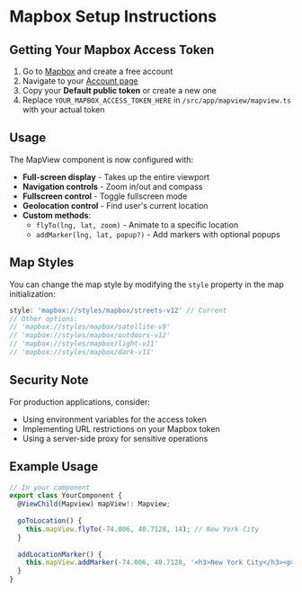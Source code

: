 # Mapbox Setup Instructions

## Getting Your Mapbox Access Token

1. Go to [Mapbox](https://www.mapbox.com/) and create a free account
2. Navigate to your [Account page](https://account.mapbox.com/)
3. Copy your **Default public token** or create a new one
4. Replace `YOUR_MAPBOX_ACCESS_TOKEN_HERE` in `/src/app/mapview/mapview.ts` with your actual token

## Usage

The MapView component is now configured with:

- **Full-screen display** - Takes up the entire viewport
- **Navigation controls** - Zoom in/out and compass
- **Fullscreen control** - Toggle fullscreen mode
- **Geolocation control** - Find user's current location
- **Custom methods**:
  - `flyTo(lng, lat, zoom)` - Animate to a specific location
  - `addMarker(lng, lat, popup?)` - Add markers with optional popups

## Map Styles

You can change the map style by modifying the `style` property in the map initialization:

```typescript
style: 'mapbox://styles/mapbox/streets-v12' // Current
// Other options:
// 'mapbox://styles/mapbox/satellite-v9'
// 'mapbox://styles/mapbox/outdoors-v12'
// 'mapbox://styles/mapbox/light-v11'
// 'mapbox://styles/mapbox/dark-v11'
```

## Security Note

For production applications, consider:
- Using environment variables for the access token
- Implementing URL restrictions on your Mapbox token
- Using a server-side proxy for sensitive operations

## Example Usage

```typescript
// In your component
export class YourComponent {
  @ViewChild(Mapview) mapView!: Mapview;
  
  goToLocation() {
    this.mapView.flyTo(-74.006, 40.7128, 14); // New York City
  }
  
  addLocationMarker() {
    this.mapView.addMarker(-74.006, 40.7128, '<h3>New York City</h3><p>The Big Apple</p>');
  }
}
```
